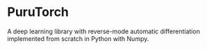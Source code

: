 # PuruTorch
A deep learning library with reverse-mode automatic differentiation implemented from scratch in Python with Numpy. 
